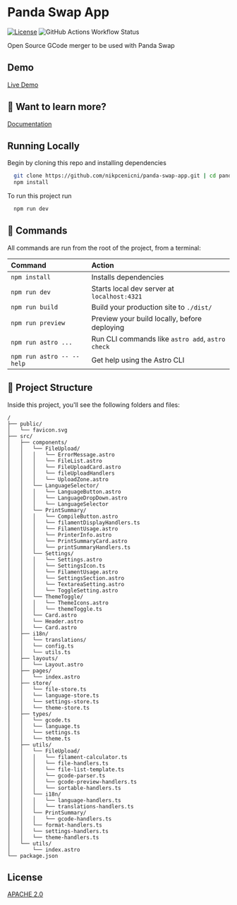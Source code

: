 
# Panda Swap App
[![License](https://img.shields.io/badge/License-Apache_2.0-blue.svg)](https://opensource.org/licenses/Apache-2.0) ![GitHub Actions Workflow Status](https://img.shields.io/github/actions/workflow/status/nikpcenicni/panda-swap-app/astro.yml)

Open Source GCode merger to be used with Panda Swap



## Demo

[Live Demo](https://nikpcenicni.github.io/panda-swap-app)


## 👀 Want to learn more?

[Documentation](https://github.com/nikpcenicni/panda-swap-app/wiki)


## Running Locally

Begin by cloning this repo and installing dependencies
```bash
  git clone https://github.com/nikpcenicni/panda-swap-app.git | cd panda-swap-app
  npm install
```

To run this project run 

```bash
  npm run dev
```

## 🧞 Commands

All commands are run from the root of the project, from a terminal:

| Command                   | Action                                           |
| :------------------------ | :----------------------------------------------- |
| `npm install`             | Installs dependencies                            |
| `npm run dev`             | Starts local dev server at `localhost:4321`      |
| `npm run build`           | Build your production site to `./dist/`          |
| `npm run preview`         | Preview your build locally, before deploying     |
| `npm run astro ...`       | Run CLI commands like `astro add`, `astro check` |
| `npm run astro -- --help` | Get help using the Astro CLI                     |



## 🚀 Project Structure

Inside this project, you'll see the following folders and files:

```text
/
├── public/
│   └── favicon.svg
├── src/
│   ├── components/
│   │   └── FileUpload/
│   │   │   └── ErrorMessage.astro
│   │   │   └── FileList.astro
│   │   │   └── FileUploadCard.astro
│   │   │   └── fileUploadHandlers
│   │   │   └── UploadZone.astro
│   │   └── LanguageSelector/
│   │   │   └── LanguageButton.astro
│   │   │   └── LanguageDropDown.astro
│   │   │   └── LanguageSelector
│   │   └── PrintSummary/
│   │   │   └── CompileButton.astro
│   │   │   └── filamentDisplayHandlers.ts
│   │   │   └── FilamentUsage.astro
│   │   │   └── PrinterInfo.astro
│   │   │   └── PrintSummaryCard.astro
│   │   │   └── printSummaryHandlers.ts
│   │   └── Settings/
│   │   │   └── Settings.astro
│   │   │   └── SettingsIcon.ts
│   │   │   └── FilamentUsage.astro
│   │   │   └── SettingsSection.astro
│   │   │   └── TextareaSetting.astro
│   │   │   └── ToggleSetting.astro
│   │   └── ThemeToggle/
│   │   │   └── ThemeIcons.astro
│   │   │   └── themeToggle.ts
│   │   └── Card.astro
│   │   └── Header.astro
│   │   └── Card.astro
│   ├── i18n/
│   │   └── translations/
│   │   └── config.ts
│   │   └── utils.ts
│   ├── layouts/
│   │   └── Layout.astro
│   ├── pages/
│   │   └── index.astro
│   ├── store/
│   │   └── file-store.ts
│   │   └── language-store.ts
│   │   └── settings-store.ts
│   │   └── theme-store.ts
│   ├── types/
│   │   └── gcode.ts
│   │   └── language.ts
│   │   └── settings.ts
│   │   └── theme.ts
│   ├── utils/
│   │   └── FileUpload/
│   │   │   └── filament-calculator.ts
│   │   │   └── file-handlers.ts
│   │   │   └── file-list-template.ts
│   │   │   └── gcode-parser.ts
│   │   │   └── gcode-preview-handlers.ts
│   │   │   └── sortable-handlers.ts
│   │   └── i18n/
│   │   │   └── language-handlers.ts
│   │   │   └── translations-handlers.ts
│   │   └── PrintSummary/
│   │   │   └── gcode-handlers.ts
│   │   └── format-handlers.ts
│   │   └── settings-handlers.ts
│   │   └── theme-handlers.ts
│   └── utils/
│       └── index.astro
└── package.json
```


## License

[APACHE 2.0](https://www.apache.org/licenses/LICENSE-2.0)

